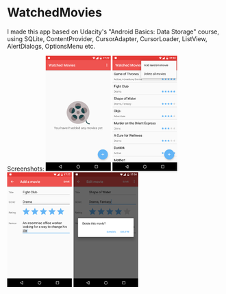 # WatchedMovies
I made this app based on Udacity's "Android Basics: Data Storage" course, using SQLite, ContentProvider, CursorAdapter, CursorLoader, ListView, AlertDialogs, OptionsMenu etc.

Screenshots:
<img src="screenshots/1.png" width="30%" /> <img src="screenshots/2.png" width="30%" /> <img src="screenshots/3.png" width="30%" /> <img src="screenshots/4.png" width="30%" />
